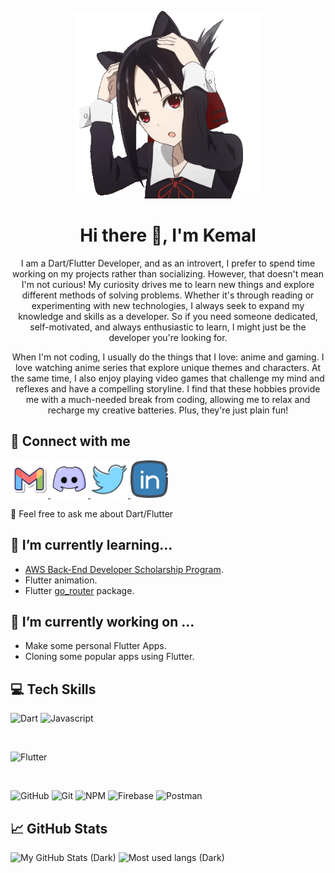 <p align="center">
  <img 
    src="assets/images/kaguya-sama-neko.gif"
    alt="Nya"
    width="300px"
    height="300px"
  />
</p>


<!--- Made in https://canva.com --->

<h1 align="center">Hi there 👋, I'm Kemal</h1>

<p align="center">
  I am a Dart/Flutter Developer, and as an introvert, I prefer to spend time working on my projects rather than socializing. However, that doesn't mean I'm not curious! My curiosity drives me to learn new things and explore different methods of solving problems. Whether it's through reading or experimenting with new technologies, I always seek to expand my knowledge and skills as a developer. So if you need someone dedicated, self-motivated, and always enthusiastic to learn, I might just be the developer you're looking for.
</p>

<p align="center">
  When I'm not coding, I usually do the things that I love: anime and gaming. I love watching anime series that explore unique themes and characters. At the same time, I also enjoy playing video games that challenge my mind and reflexes and have a compelling storyline. I find that these hobbies provide me with a much-needed break from coding, allowing me to relax and recharge my creative batteries. Plus, they're just plain fun!
</p>

## 🤝 Connect with me

<a href="mailto:keidscode@gmail.com">
  <img 
    src="assets/icons/gmail-logo.png" 
    alt="My Gmail"
    width="60px"
  />
</a>
<a href="https://discordapp.com/users/1027789230069518346">
  <img
    src="assets/icons/discord-logo.png" 
    alt="My Discord"
    width="60px"
  />
</a>
<a href="https://twitter.com/keids_id">
  <img
    src="assets/icons/twitter-logo.png" 
    alt="My Twitter"
    width="60px"
  />
</a>
<a href="https://www.linkedin.com/in/keidsid/">
  <img
    src="assets/icons/linkedin-logo.png" 
    alt="My LinkedIn"
    width="60px"
  />
</a>

💬 Feel free to ask me about Dart/Flutter

## 🌱 I’m currently learning...

- [AWS Back-End Developer Scholarship Program](https://aws.dicoding.com/).
- Flutter animation.
- Flutter [go_router](https://pub.dev/packages/go_router) package.

## 🔭 I’m currently working on ...

- Make some personal Flutter Apps.
- Cloning some popular apps using Flutter.

## 💻 Tech Skills

![Dart](https://img.shields.io/badge/Code-Dart-red?style=flat&logo=dart&logoColor=1cbcfc&color=1cacec)
![Javascript](https://img.shields.io/badge/Code-Javascript-red?style=flat&logo=javascript&color=f4dc1c)

</br>

![Flutter](https://img.shields.io/badge/Framework-Flutter-red?style=flat&logo=flutter&logoColor=1cbcfc&color=1cacec)

</br>

![GitHub](https://img.shields.io/badge/Tool-GitHub-red?style=flat&logo=gitHub&color=181717)
![Git](https://img.shields.io/badge/Tool-Git-red?style=flat&logo=git&color=f05032)
![NPM](https://img.shields.io/badge/Tool-NPM-red?style=flat&logo=npm&color=cb3837)
![Firebase](https://img.shields.io/badge/Tool-Firebase-red?style=flat&logo=firebase&color=fba30b)
![Postman](https://img.shields.io/badge/Tool-Postman-red?style=flat&logo=postman&color=ff6c37)

## 📈 GitHub Stats

<!--- https://github.com/anuraghazra/github-readme-stats --->

![My GitHub Stats (Dark)](https://github-readme-stats.vercel.app/api?username=KeidsID&show_icons=true&theme=radical)
![Most used langs (Dark)](https://github-readme-stats.vercel.app/api/top-langs/?username=KeidsID&layout=compact&hide=cmake,c%2b%2b,swift&exclude_repo=keidsid.github.io&theme=radical)

<!---
KeidsID/KeidsID is a ✨ special ✨ repository because its `README.md` (this file) appears on your GitHub profile.
You can click the Preview link to take a look at your changes.

Here are some ideas to get you started:

- 🔭 I’m currently working on ...
- 🌱 I’m currently learning ...
- 👯 I’m looking to collaborate on ...
- 🤔 I’m looking for help with ...
- 💬 Ask me about ...
- 📫 How to reach me: ...
- 😄 Pronouns: ...
- ⚡ Fun fact: ...
--->
